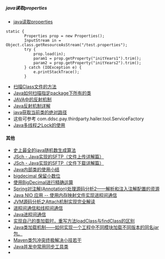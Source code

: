 
##### java读取properties
- [java读取properties](http://zheng0324jian.iteye.com/blog/1176932)
```
static {   
        Properties prop = new Properties();   
        InputStream in = Object.class.getResourceAsStream("/test.properties");   
        try {   
            prop.load(in);   
            param1 = prop.getProperty("initYears1").trim();   
            param2 = prop.getProperty("initYears2").trim();   
        } catch (IOException e) {   
            e.printStackTrace();   
        }   

```
- [扫描Class文件的方法](http://m310851010.iteye.com/blog/2034279)
- [Java如何扫描指定package下所有的类](http://blog.csdn.net/neosmith/article/details/43955963)
- [JAVA中的反射机制](http://blog.csdn.net/liujiahan629629/article/details/18013523)
- [Java反射机制详解](http://www.cnblogs.com/lzq198754/p/5780331.html)
- [java获取当前类的绝对路径](http://blog.csdn.net/dagouaofei/article/details/5588008)
- 这些可参考 com.ddsc.pay.thirdparty.hailer.tool.ServiceFactory
- [Java多线程之Lock的使用](http://blog.csdn.net/huang_xw/article/details/7090177)





#### 其他

- [ 史上最全的java随机数生成算法](http://blog.csdn.net/yaerfeng/article/details/18362623)
- [JSch - Java实现的SFTP（文件上传详解篇）](http://www.cnblogs.com/longyg/archive/2012/06/25/2556576.html)
- [JSch - Java实现的SFTP（文件下载详解篇）](http://www.cnblogs.com/longyg/archive/2012/06/25/2561332.html)
- [Java内部类的使用小结](http://android.blog.51cto.com/268543/384844/)
- [bigdecimal 保留小数位](http://www.cnblogs.com/liqforstudy/p/5652517.html)
- [使用BigDecimal进行精确运算](http://www.cnblogs.com/chenssy/archive/2012/09/09/2677279.html)
- [Spring对注解(Annotation)处理源码分析2——解析和注入注解配置的资源](http://blog.csdn.net/chjttony/article/details/6301591)
- [Java NIO 应用 -- 使用内存映射文件实现进程间通信](https://unmi.cc/java-nio-memory-mapping-communicate/)
- [JVM源码分析之Attach机制实现完全解读](http://blog.csdn.net/huaweitman/article/details/50601602)
- [进程间通信和线程间通信](http://blog.csdn.net/stand1210/article/details/52485311)
- [Java进程间通信](http://www.cnblogs.com/flyingwind/archive/2012/10/24/2737204.html)
- [实现自己的类加载时，重写方法loadClass与findClass的区别](http://blog.csdn.net/fenglibing/article/details/17471659)
- [Java类加载机制——如何实现一个工程中不同模块加载不同版本的同名jar包。](http://blog.csdn.net/tiantiandjava/article/details/43733875)
- [Maven类包冲突终极解决小技若干](http://stamen.iteye.com/blog/2030552)
- [Java并发中常用同步工具类](https://my.oschina.net/itblog/blog/775918)
- []()

